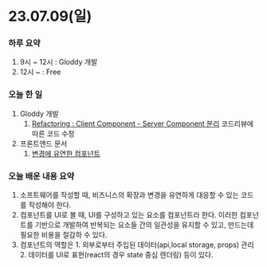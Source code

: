 # 23.07.09(일)

### 하루 요약
1. 9시 ~ 12시 : Gloddy 개발
2. 12시 ~ : Free

### 오늘 한 일
1. Gloddy 개발
   1. [Refactoring : Client Component - Server Component 분리](https://github.com/gloddy-dev/gloddy-client/pull/90) 코드리뷰에 따른 코드 수정
2. 프론트엔드 문서
   1. [변경에 유연한 컴포넌트](https://github.com/Self-Driven-Development/TIL/tree/main/docs/%EB%B0%95%EA%B7%9C%EC%84%B1/Memo/frontend/%EB%B3%80%EA%B2%BD%EC%97%90%20%EC%9C%A0%EC%97%B0%ED%95%9C%20%EC%BB%B4%ED%8F%AC%EB%84%8C%ED%8A%B8.md)

### 오늘 배운 내용 요약
1. 소프트웨어를 작성할 때, 비즈니스의 확장과 변경을 유연하게 대응할 수 있는 코드를 작성해야 한다.
2. 컴포넌트를 UI로 볼 때, UI를 구성하고 있는 요소를 컴포넌트라 한다. 이러한 컴포넌트를 기반으로 개발하여 반복되는 요소들 간의 일관성을 유지할 수 있고, 만드는데 필요한 비용을 절감하 수 있다.
3. 컴포넌트의 역할은 1. 외부로부터 주입된 데이터(api,local storage, props) 관리 2. 데이터를 UI로 표현(react의 경우 state 중심 렌더링) 등이 있다.
